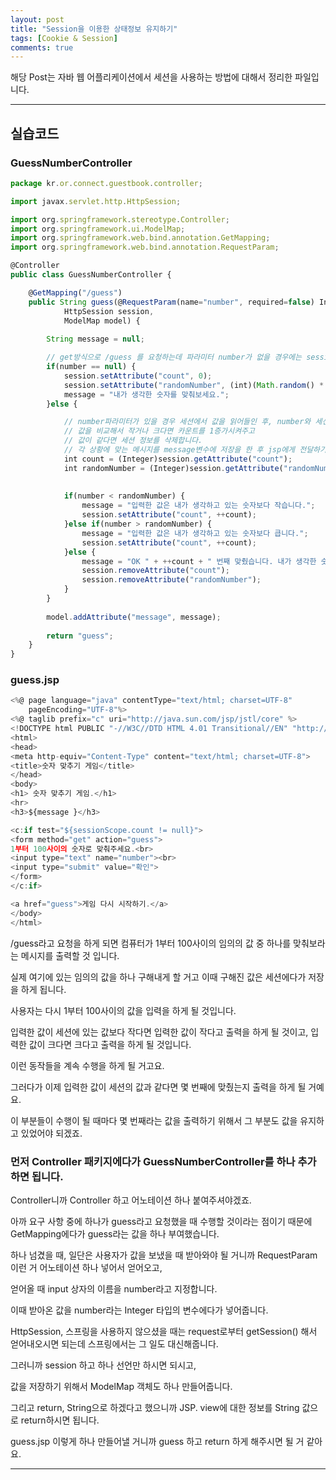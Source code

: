 ```yaml
---
layout: post
title: "Session을 이용한 상태정보 유지하기"
tags: [Cookie & Session]
comments: true
---
```

 
해당 Post는 자바 웹 어플리케이션에서 세션을 사용하는 방법에 대해서 정리한 파일입니다.

---

## 실습코드
 
### GuessNumberController
```js
package kr.or.connect.guestbook.controller;

import javax.servlet.http.HttpSession;

import org.springframework.stereotype.Controller;
import org.springframework.ui.ModelMap;
import org.springframework.web.bind.annotation.GetMapping;
import org.springframework.web.bind.annotation.RequestParam;

@Controller
public class GuessNumberController {

	@GetMapping("/guess")
	public String guess(@RequestParam(name="number", required=false) Integer number,
			HttpSession session,
			ModelMap model) {
		
		String message = null;

		// get방식으로 /guess 를 요청하는데 파라미터 number가 없을 경우에는 session에 count를 0으로 randomNumber엔 1부터 100사이의 값을 저장합니다.
		if(number == null) {
			session.setAttribute("count", 0);
			session.setAttribute("randomNumber", (int)(Math.random() * 100) + 1); // 1 ~ 100사이의 random값
			message = "내가 생각한 숫자를 맞춰보세요.";
		}else {

			// number파라미터가 있을 경우 세션에서 값을 읽어들인 후, number와 세션에 저장된 값을 비교합니다.
			// 값을 비교해서 작거나 크다면 카운트를 1증가시켜주고
			// 값이 같다면 세션 정보를 삭제합니다.
			// 각 상황에 맞는 메시지를 message변수에 저장을 한 후 jsp에게 전달하기 위해서 ModelMap의 addAttribute메소드를 통해 전달하게 됩니다.
			int count = (Integer)session.getAttribute("count");
			int randomNumber = (Integer)session.getAttribute("randomNumber");
		
			
			if(number < randomNumber) {
				message = "입력한 값은 내가 생각하고 있는 숫자보다 작습니다.";
				session.setAttribute("count", ++count);
			}else if(number > randomNumber) {
				message = "입력한 값은 내가 생각하고 있는 숫자보다 큽니다.";
				session.setAttribute("count", ++count);
			}else {
				message = "OK " + ++count + " 번째 맞췄습니다. 내가 생각한 숫자는 " + number + " 입니다.";
				session.removeAttribute("count");
				session.removeAttribute("randomNumber");
			}
		}
		
		model.addAttribute("message", message);
		
		return "guess";
	}
}
```
### guess.jsp 
```js
<%@ page language="java" contentType="text/html; charset=UTF-8"
    pageEncoding="UTF-8"%>
<%@ taglib prefix="c" uri="http://java.sun.com/jsp/jstl/core" %>       
<!DOCTYPE html PUBLIC "-//W3C//DTD HTML 4.01 Transitional//EN" "http://www.w3.org/TR/html4/loose.dtd">
<html>
<head>
<meta http-equiv="Content-Type" content="text/html; charset=UTF-8">
<title>숫자 맞추기 게임</title>
</head>
<body>
<h1> 숫자 맞추기 게임.</h1>
<hr>
<h3>${message }</h3>

<c:if test="${sessionScope.count != null}">
<form method="get" action="guess">
1부터 100사이의 숫자로 맞춰주세요.<br>
<input type="text" name="number"><br>
<input type="submit" value="확인">
</form>
</c:if>

<a href="guess">게임 다시 시작하기.</a>
</body>
</html>
```

/guess라고 요청을 하게 되면 컴퓨터가 1부터 100사이의 임의의 값 중 하나를 맞춰보라는 메시지를 출력할 것 입니다.

실제 여기에 있는 임의의 값을 하나 구해내게 할 거고 이때 구해진 값은 세션에다가 저장을 하게 됩니다.

사용자는 다시 1부터 100사이의 값을 입력을 하게 될 것입니다.
 
입력한 값이 세션에 있는 값보다 작다면 입력한 값이 작다고 출력을 하게 될 것이고, 입력한 값이 크다면 크다고 출력을 하게 될 것입니다.

이런 동작들을 계속 수행을 하게 될 거고요.

그러다가 이제 입력한 값이 세션의 값과 같다면 몇 번째에 맞췄는지 출력을 하게 될 거예요.

이 부분들이 수행이 될 때마다 몇 번째라는 값을 출력하기 위해서 그 부분도 값을 유지하고 있었어야 되겠죠.

### 먼저 Controller 패키지에다가 GuessNumberController를 하나 추가하면 됩니다.

Controller니까 Controller 하고 어노테이션 하나 붙여주셔야겠죠.

아까 요구 사항 중에 하나가 guess라고 요청했을 때 수행할 것이라는 점이기 때문에 GetMapping에다가 guess라는 값을 하나 부여했습니다.

하나 넘겼을 때, 일단은 사용자가 값을 보냈을 때 받아와야 될 거니까 RequestParam 이런 거 어노테이션 하나 넣어서 얻어오고,

얻어올 때 input 상자의 이름을 number라고 지정합니다.

이때 받아온 값을 number라는 Integer 타입의 변수에다가 넣어줍니다.

HttpSession, 스프링을 사용하지 않으셨을 때는 request로부터 getSession() 해서 얻어내오시면 되는데 스프링에서는 그 일도 대신해줍니다.

그러니까 session 하고 하나 선언만 하시면 되시고,

값을 저장하기 위해서 ModelMap 객체도 하나 만들어줍니다.

그리고 return, String으로 하겠다고 했으니까 JSP. view에 대한 정보를 String 값으로 return하시면 됩니다.

guess.jsp 이렇게 하나 만들어낼 거니까 guess 하고 return 하게 해주시면 될 거 같아요.


---
